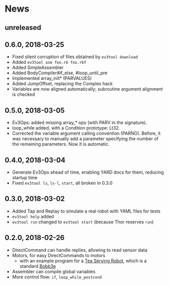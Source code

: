 # News

## unreleased

## 0.6.0, 2018-03-25

- Fixed silent corruption of files obtained by `ev3tool download`
- Added `ev3tool asm foo.rb foo.rbf`
- Added SimpleAssembler
- Added BodyCompiler#if_else, #loop_until_pre
- Implemented array_init* (PARVALUES)
- Added JumpOffset, replacing the Complex hack
- Variables are now aligned automatically; subroutine argument alignment is checked

## 0.5.0, 2018-03-05

- Ev3Ops: added missing array_* ops (with PARV in the signature).
- loop_while added, with a Condition prototype: Lt32.
- Corrected the variable argument calling convention (PARNO).
  Before, it was necessary to manually add a parameter specifying the number
  of the remaining parameters. Now it is automatic.

## 0.4.0, 2018-03-04

- Generate Ev3Ops ahead of time, enabling YARD docs for them,
  reducing startup time
- Fixed `ev3tool ls`, `ls-l`, `start`, all broken in 0.3.0

## 0.3.0, 2018-03-02

- Added Tap and Replay to simulate a real robot with YAML files for tests
- `ev3tool help` added
- `ev3tool run` changed to `ev3tool start` (because Thor reserves `run`)

## 0.2.0, 2018-02-26

- DirectCommand can handle replies, allowing to read sensor data
- Motors, for easy DirectCommands to motors
    - with an example program for a [Tea Serving Robot][tea], which is a standard [Bobb3e][]
- Assembler can compile global variables
- More control flow: `if`, `loop_while_postcond`

[Bobb3e]: https://www.lego.com/mindstorms/build-a-robot/bobb3e
[tea]: https://www.youtube.com/watch?v=0KOEvz09kkA
